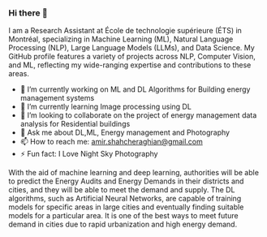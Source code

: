 ### Hi there 👋

I am a Research Assistant at École de technologie supérieure (ÉTS) in Montréal, specializing in Machine Learning (ML), Natural Language Processing (NLP), Large Language Models (LLMs), and Data Science. My GitHub profile features a variety of projects across NLP, Computer Vision, and ML, reflecting my wide-ranging expertise and contributions to these areas.

- 🔭 I’m currently working on ML and DL Algorithms for Building energy management systems
- 🌱 I’m currently learning Image processing using DL
- 👯 I’m looking to collaborate on the project of energy management data analysis for Residential buildings
- 💬 Ask me about DL,ML, Energy management and Photography
- 📫 How to reach me: amir.shahcheraghian@gmail.com
- ⚡ Fun fact: I Love Night Sky Photography

With the aid of machine learning and deep learning, authorities will be able to predict the Energy Audits and Energy Demands in their districts and cities, and they will be able to meet the demand and supply. The DL algorithms, such as Artificial Neural Networks, are capable of training models for specific areas in large cities and eventually finding suitable models for a particular area. It is one of the best ways to meet future demand in cities due to rapid urbanization and high energy demand. 
